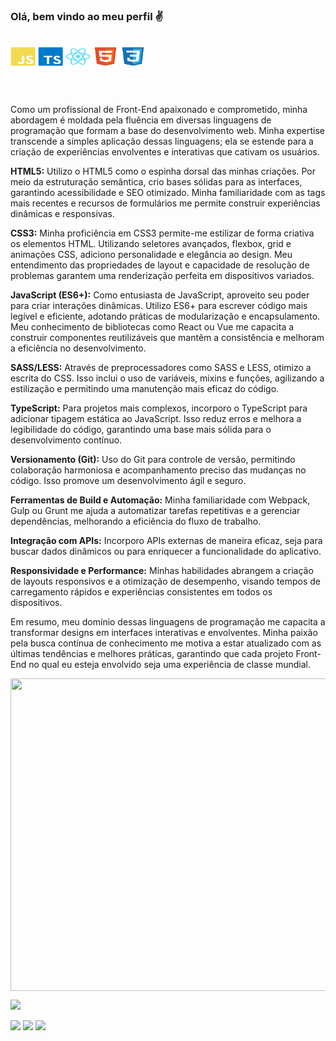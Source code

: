 ### Olá, bem vindo ao meu perfil ✌

<div style="display: inline_block"><br>
  <img align="center" alt="" height="30" width="40" src="https://raw.githubusercontent.com/devicons/devicon/master/icons/javascript/javascript-plain.svg">
  <img align="center" alt="" height="30" width="40" src="https://raw.githubusercontent.com/devicons/devicon/master/icons/typescript/typescript-plain.svg">
  <img align="center" alt="" height="30" width="40" src="https://raw.githubusercontent.com/devicons/devicon/master/icons/react/react-original.svg">
  <img align="center" alt="" height="30" width="40" src="https://raw.githubusercontent.com/devicons/devicon/master/icons/html5/html5-original.svg">
  <img align="center" alt="" height="30" width="40" src="https://raw.githubusercontent.com/devicons/devicon/master/icons/css3/css3-original.svg">
</div>
  
  ##
 <div style="display: inline_block"><br>


Como um profissional de Front-End apaixonado e comprometido, minha abordagem é moldada pela fluência em diversas linguagens de programação que formam a base do desenvolvimento web. Minha expertise transcende a simples aplicação dessas linguagens; ela se estende para a criação de experiências envolventes e interativas que cativam os usuários. 

**HTML5:** Utilizo o HTML5 como o espinha dorsal das minhas criações. Por meio da estruturação semântica, crio bases sólidas para as interfaces, garantindo acessibilidade e SEO otimizado. Minha familiaridade com as tags mais recentes e recursos de formulários me permite construir experiências dinâmicas e responsivas.

**CSS3:** Minha proficiência em CSS3 permite-me estilizar de forma criativa os elementos HTML. Utilizando seletores avançados, flexbox, grid e animações CSS, adiciono personalidade e elegância ao design. Meu entendimento das propriedades de layout e capacidade de resolução de problemas garantem uma renderização perfeita em dispositivos variados.

**JavaScript (ES6+):** Como entusiasta de JavaScript, aproveito seu poder para criar interações dinâmicas. Utilizo ES6+ para escrever código mais legível e eficiente, adotando práticas de modularização e encapsulamento. Meu conhecimento de bibliotecas como React ou Vue me capacita a construir componentes reutilizáveis que mantêm a consistência e melhoram a eficiência no desenvolvimento.

**SASS/LESS:** Através de preprocessadores como SASS e LESS, otimizo a escrita do CSS. Isso inclui o uso de variáveis, mixins e funções, agilizando a estilização e permitindo uma manutenção mais eficaz do código.

**TypeScript:** Para projetos mais complexos, incorporo o TypeScript para adicionar tipagem estática ao JavaScript. Isso reduz erros e melhora a legibilidade do código, garantindo uma base mais sólida para o desenvolvimento contínuo.

**Versionamento (Git):** Uso do Git para controle de versão, permitindo colaboração harmoniosa e acompanhamento preciso das mudanças no código. Isso promove um desenvolvimento ágil e seguro.

**Ferramentas de Build e Automação:** Minha familiaridade com Webpack, Gulp ou Grunt me ajuda a automatizar tarefas repetitivas e a gerenciar dependências, melhorando a eficiência do fluxo de trabalho.

**Integração com APIs:** Incorporo APIs externas de maneira eficaz, seja para buscar dados dinâmicos ou para enriquecer a funcionalidade do aplicativo.

**Responsividade e Performance:** Minhas habilidades abrangem a criação de layouts responsivos e a otimização de desempenho, visando tempos de carregamento rápidos e experiências consistentes em todos os dispositivos.

Em resumo, meu domínio dessas linguagens de programação me capacita a transformar designs em interfaces interativas e envolventes. Minha paixão pela busca contínua de conhecimento me motiva a estar atualizado com as últimas tendências e melhores práticas, garantindo que cada projeto Front-End no qual eu esteja envolvido seja uma experiência de classe mundial.
</div>
<div>
  <img align="center" alt="" height="500" width="1000" src="https://i.pinimg.com/originals/02/01/1e/02011ec8554277b8c70bf22fb192123c.gif">
</div>
<div> 
  
  <a href="https://www.instagram.com/igor_off123/" target="_blank"><img src="https://img.shields.io/badge/-Instagram-%23E4405F?style=for-the-badge&logo=instagram&logoColor=white" target="_blank"></a>

 <a href="https://discord.gg/wagxzStdcR" target="_blank"><img src="https://img.shields.io/badge/Discord-7289DA?style=for-the-badge&logo=discord&logoColor=white" target="_blank"></a> 
  <a href = "mailto:igorfsoriano@gmail.com"><img src="https://img.shields.io/badge/-Gmail-%23333?style=for-the-badge&logo=gmail&logoColor=white" target="_blank"></a>
  <a href="https://www.linkedin.com/in/igor-ferreira-soriano-b50b2b184/" target="_blank"><img src="https://img.shields.io/badge/-LinkedIn-%230077B5?style=for-the-badge&logo=linkedin&logoColor=white" target="_blank"></a> 
  
</div>




